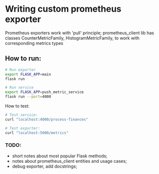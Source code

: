 # Writing custom prometheus exporter

Prometheus exporters work with 'pull' principle;
prometheus_client lib has classes CounterMetricFamily, HistogramMetricFamily, to work with corresponding metrics types

## How to run:

```sh
# Run exporter
export FLASK_APP=main
flask run

# Run service
export FLASK_APP=push_metric_service
flask run --port=4000
```
How to test:

```sh
# Test service:
curl "localhost:4000/process-finances"

# Test exporter:
curl "localhost:5000/metrics"
```

### TODO:
- short notes about most popular Flask methods;
- notes about prometheus_client entities and usage cases;
- debug exporter, add docstrings;


